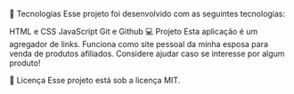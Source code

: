 🚀 Tecnologias
Esse projeto foi desenvolvido com as seguintes tecnologias:

HTML e CSS
JavaScript
Git e Github
💻 Projeto
Esta aplicação é um agregador de links. Funciona como site pessoal da minha esposa para venda de produtos afiliados.
Considere ajudar caso se interesse por algum produto!

📝 Licença
Esse projeto está sob a licença MIT.
